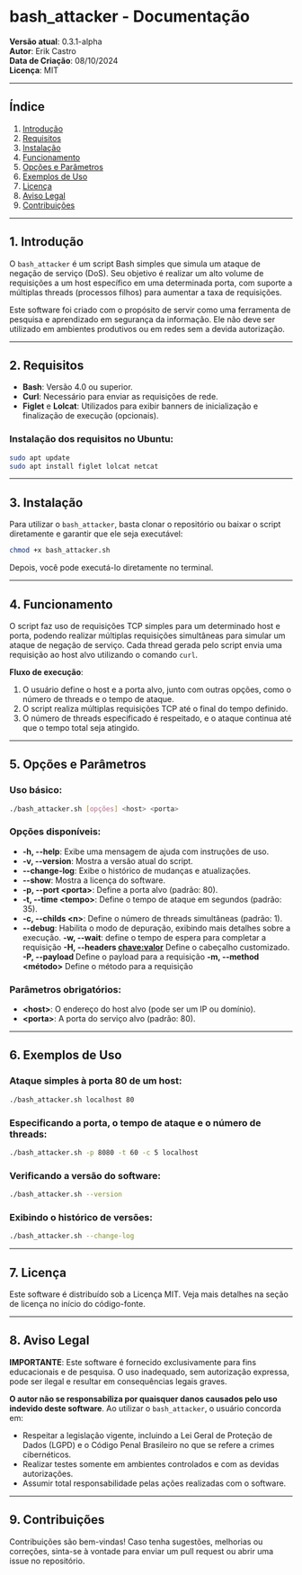 # bash_attacker - Documentação

**Versão atual**: 0.3.1-alpha  
**Autor**: Erik Castro  
**Data de Criação**: 08/10/2024  
**Licença**: MIT

---

## Índice
1. [Introdução](#introdução)
2. [Requisitos](#requisitos)
3. [Instalação](#instalação)
4. [Funcionamento](#funcionamento)
5. [Opções e Parâmetros](#opções-e-parâmetros)
6. [Exemplos de Uso](#exemplos-de-uso)
7. [Licença](#licença)
8. [Aviso Legal](#aviso-legal)
9. [Contribuições](#contribuições)

---

## 1. Introdução

O `bash_attacker` é um script Bash simples que simula um ataque de negação de serviço (DoS). Seu objetivo é realizar um alto volume de requisições a um host específico em uma determinada porta, com suporte a múltiplas threads (processos filhos) para aumentar a taxa de requisições.

Este software foi criado com o propósito de servir como uma ferramenta de pesquisa e aprendizado em segurança da informação. Ele não deve ser utilizado em ambientes produtivos ou em redes sem a devida autorização.

---

## 2. Requisitos

- **Bash**: Versão 4.0 ou superior.
- **Curl**: Necessário para enviar as requisições de rede.
- **Figlet** e **Lolcat**: Utilizados para exibir banners de inicialização e finalização de execução (opcionais).

### Instalação dos requisitos no Ubuntu:

```bash
sudo apt update
sudo apt install figlet lolcat netcat
```

---

## 3. Instalação

Para utilizar o `bash_attacker`, basta clonar o repositório ou baixar o script diretamente e garantir que ele seja executável:

```bash
chmod +x bash_attacker.sh
```

Depois, você pode executá-lo diretamente no terminal.

---

## 4. Funcionamento

O script faz uso de requisições TCP simples para um determinado host e porta, podendo realizar múltiplas requisições simultâneas para simular um ataque de negação de serviço. Cada thread gerada pelo script envia uma requisição ao host alvo utilizando o comando `curl`.

**Fluxo de execução**:
1. O usuário define o host e a porta alvo, junto com outras opções, como o número de threads e o tempo de ataque.
2. O script realiza múltiplas requisições TCP até o final do tempo definido.
3. O número de threads especificado é respeitado, e o ataque continua até que o tempo total seja atingido.

---

## 5. Opções e Parâmetros

### Uso básico:

```bash
./bash_attacker.sh [opções] <host> <porta>
```

### Opções disponíveis:

- **-h, --help**: Exibe uma mensagem de ajuda com instruções de uso.
- **-v, --version**: Mostra a versão atual do script.
- **--change-log**: Exibe o histórico de mudanças e atualizações.
- **--show**: Mostra a licença do software.
- **-p, --port \<porta\>**: Define a porta alvo (padrão: 80).
- **-t, --time \<tempo\>**: Define o tempo de ataque em segundos (padrão: 35).
- **-c, --childs \<n\>**: Define o número de threads simultâneas (padrão: 1).
- **--debug**: Habilita o modo de depuração, exibindo mais detalhes sobre a execução.
**-w, --wait**: define o tempo de espera para completar a requisição
**-H, --headers <chave:valor>** Define o cabeçalho customizado.
**-P, --payload <payload>** Define o payload para a requisição
**-m, --method <método>** Define o método para a requisição

### Parâmetros obrigatórios:
- **\<host\>**: O endereço do host alvo (pode ser um IP ou domínio).
- **\<porta\>**: A porta do serviço alvo (padrão: 80).

---

## 6. Exemplos de Uso

### Ataque simples à porta 80 de um host:

```bash
./bash_attacker.sh localhost 80
```

### Especificando a porta, o tempo de ataque e o número de threads:

```bash
./bash_attacker.sh -p 8080 -t 60 -c 5 localhost
```

### Verificando a versão do software:

```bash
./bash_attacker.sh --version
```

### Exibindo o histórico de versões:

```bash
./bash_attacker.sh --change-log
```

---

## 7. Licença

Este software é distribuído sob a Licença MIT. Veja mais detalhes na seção de licença no início do código-fonte.

---

## 8. Aviso Legal

**IMPORTANTE**: Este software é fornecido exclusivamente para fins educacionais e de pesquisa. O uso inadequado, sem autorização expressa, pode ser ilegal e resultar em consequências legais graves.

**O autor não se responsabiliza por quaisquer danos causados pelo uso indevido deste software**. Ao utilizar o `bash_attacker`, o usuário concorda em:
- Respeitar a legislação vigente, incluindo a Lei Geral de Proteção de Dados (LGPD) e o Código Penal Brasileiro no que se refere a crimes cibernéticos.
- Realizar testes somente em ambientes controlados e com as devidas autorizações.
- Assumir total responsabilidade pelas ações realizadas com o software.

---

## 9. Contribuições

Contribuições são bem-vindas! Caso tenha sugestões, melhorias ou correções, sinta-se à vontade para enviar um pull request ou abrir uma issue no repositório.

